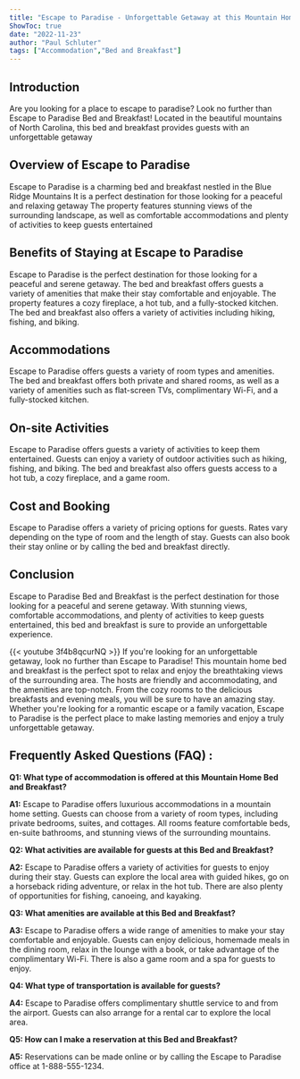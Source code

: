 ```yaml
---
title: "Escape to Paradise - Unforgettable Getaway at this Mountain Home Bed and Breakfast!"
ShowToc: true 
date: "2022-11-23"
author: "Paul Schluter" 
tags: ["Accommodation","Bed and Breakfast"]
---
```

## Introduction 
Are you looking for a place to escape to paradise? Look no further than Escape to Paradise Bed and Breakfast! Located in the beautiful mountains of North Carolina, this bed and breakfast provides guests with an unforgettable getaway 

## Overview of Escape to Paradise 
Escape to Paradise is a charming bed and breakfast nestled in the Blue Ridge Mountains It is a perfect destination for those looking for a peaceful and relaxing getaway The property features stunning views of the surrounding landscape, as well as comfortable accommodations and plenty of activities to keep guests entertained 

## Benefits of Staying at Escape to Paradise 
Escape to Paradise is the perfect destination for those looking for a peaceful and serene getaway. The bed and breakfast offers guests a variety of amenities that make their stay comfortable and enjoyable. The property features a cozy fireplace, a hot tub, and a fully-stocked kitchen. The bed and breakfast also offers a variety of activities including hiking, fishing, and biking. 

## Accommodations 
Escape to Paradise offers guests a variety of room types and amenities. The bed and breakfast offers both private and shared rooms, as well as a variety of amenities such as flat-screen TVs, complimentary Wi-Fi, and a fully-stocked kitchen. 

## On-site Activities 
Escape to Paradise offers guests a variety of activities to keep them entertained. Guests can enjoy a variety of outdoor activities such as hiking, fishing, and biking. The bed and breakfast also offers guests access to a hot tub, a cozy fireplace, and a game room. 

## Cost and Booking 
Escape to Paradise offers a variety of pricing options for guests. Rates vary depending on the type of room and the length of stay. Guests can also book their stay online or by calling the bed and breakfast directly. 

## Conclusion 
Escape to Paradise Bed and Breakfast is the perfect destination for those looking for a peaceful and serene getaway. With stunning views, comfortable accommodations, and plenty of activities to keep guests entertained, this bed and breakfast is sure to provide an unforgettable experience.

{{< youtube 3f4b8qcurNQ >}} 
If you're looking for an unforgettable getaway, look no further than Escape to Paradise! This mountain home bed and breakfast is the perfect spot to relax and enjoy the breathtaking views of the surrounding area. The hosts are friendly and accommodating, and the amenities are top-notch. From the cozy rooms to the delicious breakfasts and evening meals, you will be sure to have an amazing stay. Whether you're looking for a romantic escape or a family vacation, Escape to Paradise is the perfect place to make lasting memories and enjoy a truly unforgettable getaway.

## Frequently Asked Questions (FAQ) :
**Q1: What type of accommodation is offered at this Mountain Home Bed and Breakfast?**

**A1:** Escape to Paradise offers luxurious accommodations in a mountain home setting. Guests can choose from a variety of room types, including private bedrooms, suites, and cottages. All rooms feature comfortable beds, en-suite bathrooms, and stunning views of the surrounding mountains.

**Q2: What activities are available for guests at this Bed and Breakfast?**

**A2:** Escape to Paradise offers a variety of activities for guests to enjoy during their stay. Guests can explore the local area with guided hikes, go on a horseback riding adventure, or relax in the hot tub. There are also plenty of opportunities for fishing, canoeing, and kayaking.

**Q3: What amenities are available at this Bed and Breakfast?**

**A3:** Escape to Paradise offers a wide range of amenities to make your stay comfortable and enjoyable. Guests can enjoy delicious, homemade meals in the dining room, relax in the lounge with a book, or take advantage of the complimentary Wi-Fi. There is also a game room and a spa for guests to enjoy.

**Q4: What type of transportation is available for guests?**

**A4:** Escape to Paradise offers complimentary shuttle service to and from the airport. Guests can also arrange for a rental car to explore the local area.

**Q5: How can I make a reservation at this Bed and Breakfast?**

**A5:** Reservations can be made online or by calling the Escape to Paradise office at 1-888-555-1234.



